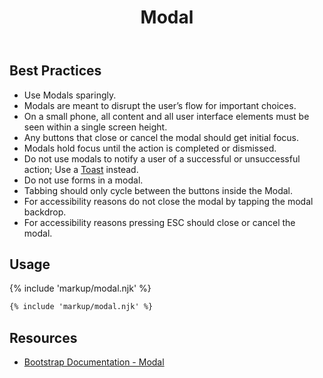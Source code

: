 ﻿---
title: Modal
summary: Modals stop the user for an important change or decision.
tags: components
layout: guide
image: /img/illustrations/illus-modals.svg
imageAlt: 
eleventyNavigation:
  key: Modal
  parent: Components
  order: 190
  excerpt: Modals stop the user for an important change or decision.
  img: /img/illustrations/illus-modals.svg
---

## Best Practices

- Use Modals sparingly.
- Modals are meant to disrupt the user’s flow for important choices.
- On a small phone, all content and all user interface elements must be seen within a single screen height.
- Any buttons that close or cancel the modal should get initial focus.
- Modals hold focus until the action is completed or dismissed. 
- Do not use modals to notify a user of a successful or unsuccessful action; Use a [Toast](/components/toasts) instead.
- Do not use forms in a modal.
- Tabbing should only cycle between the buttons inside the Modal.
- For accessibility reasons do not close the modal by tapping the modal backdrop.
- For accessibility reasons pressing ESC should close or cancel the modal.

## Usage

{% include 'markup/modal.njk' %}

``` html
{% include 'markup/modal.njk' %}
```

## Resources
* <a href="https://getbootstrap.com/docs/4.5/components/modal/" target="_blank">Bootstrap Documentation - Modal</a>
